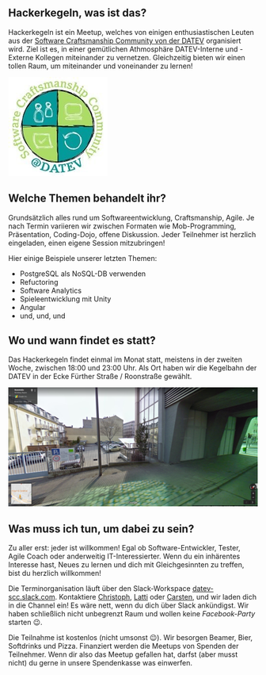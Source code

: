 ## Hackerkegeln, was ist das?

Hackerkegeln ist ein Meetup, welches von einigen enthusiastischen Leuten aus der 
[Software Craftsmanship Community von der DATEV](http://www.datev.de/scc) organisiert wird. 
Ziel ist es, in einer gemütlichen Athmosphäre DATEV-Interne und -Externe Kollegen miteinander zu vernetzen. 
Gleichzeitig bieten wir einen tollen Raum, um miteinander und voneinander zu lernen!

![SCC-Logo](images/DATEV_SCC.jpg)

## Welche Themen behandelt ihr?

Grundsätzlich alles rund um Softwareentwicklung, Craftsmanship, Agile. Je nach Termin 
variieren wir zwischen Formaten wie Mob-Programming, Präsentation, Coding-Dojo, offene Diskussion.
Jeder Teilnehmer ist herzlich eingeladen, einen eigene Session mitzubringen!

Hier einige Beispiele unserer letzten Themen:

* PostgreSQL als NoSQL-DB verwenden
* Refuctoring
* Software Analytics
* Spieleentwicklung mit Unity
* Angular
* und, und, und

## Wo und wann findet es statt?

Das Hackerkegeln findet einmal im Monat statt, meistens in der zweiten Woche, zwischen 18:00 und 23:00 Uhr. 
Als Ort haben wir die Kegelbahn der DATEV in der Ecke Fürther Straße / Roonstraße gewählt.

![Street View](images/StreetView.png)

## Was muss ich tun, um dabei zu sein?

Zu aller erst: jeder ist willkommen! Egal ob Software-Entwickler, Tester, Agile Coach
oder anderweitig IT-Interessierter. Wenn du ein inhärentes Interesse hast, Neues zu lernen und dich mit 
Gleichgesinnten zu treffen, bist du herzlich willkommen!

Die Terminorganisation läuft über den Slack-Workspace 
[datev-scc.slack.com](http://datev-scc.slack.com). Kontaktiere 
[Christoph](https://twitter.com/ChristophWelcz), [Latti](https://twitter.com/Latti_Nbg) oder 
[Carsten](https://twitter.com/Headcrash74), und wir laden dich in die Channel ein!
Es wäre nett, wenn du dich über Slack ankündigst. Wir haben schließlich nicht unbegrenzt Raum
und wollen keine *Facebook-Party* starten 😉.

Die Teilnahme ist kostenlos (nicht umsonst 😉). Wir besorgen Beamer, Bier, Softdrinks und Pizza. 
Finanziert werden die Meetups von Spenden der Teilnehmer. Wenn dir also das Meetup gefallen hat,
darfst (aber musst nicht) du gerne in unsere Spendenkasse was einwerfen. 